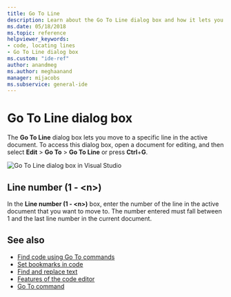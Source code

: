 ```yaml
---
title: Go To Line
description: Learn about the Go To Line dialog box and how it lets you move to a specific line in the active document.
ms.date: 05/18/2018
ms.topic: reference
helpviewer_keywords:
- code, locating lines
- Go To Line dialog box
ms.custom: "ide-ref"
author: anandmeg
ms.author: meghaanand
manager: mijacobs
ms.subservice: general-ide
---
```

# Go To Line dialog box

The **Go To Line** dialog box lets you move to a specific line in the active document. To access this dialog box, open a document for editing, and then select **Edit** > **Go To** > **Go To Line** or press **Ctrl**+**G**.

![Go To Line dialog box in Visual Studio](media/go-to-line-dialog-box.png)

## Line number (1 - \<n>)

In the **Line number (1 - \<n>)** box, enter the number of the line in the active document that you want to move to. The number entered must fall between 1 and the last line number in the current document.

## See also

- [Find code using Go To commands](../../ide/go-to.md)
- [Set bookmarks in code](../../ide/setting-bookmarks-in-code.md)
- [Find and replace text](../../ide/finding-and-replacing-text.md)
- [Features of the code editor](../../ide/writing-code-in-the-code-and-text-editor.md)
- [Go To command](go-to-command.md)
